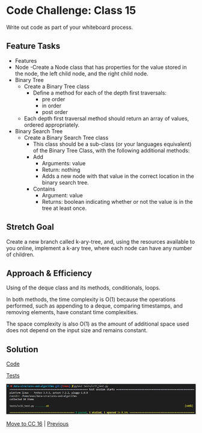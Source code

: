 # Code Challenge: Class 15

Write out code as part of your whiteboard process.

## Feature Tasks

- Features
- Node
    -Create a Node class that has properties for the value stored in the node, the left child node, and the right child node.
- Binary Tree
    - Create a Binary Tree class
        - Define a method for each of the depth first traversals:
            - pre order
            - in order
            - post order
    - Each depth first traversal method should return an array of values, ordered appropriately.
- Binary Search Tree
    - Create a Binary Search Tree class
        - This class should be a sub-class (or your languages equivalent) of the Binary Tree Class, with the following additional methods:
        - Add
            - Arguments: value
            - Return: nothing
            - Adds a new node with that value in the correct location in the binary search tree.
        - Contains
            - Argument: value
            - Returns: boolean  indicating whether or not the value is in the tree at least once.

## Stretch Goal

Create a new branch called k-ary-tree, and, using the resources available to you online, implement a k-ary tree, where each node can have any number of children.

## Approach & Efficiency

Using of the deque class and its methods, conditionals, loops.

In both methods, the time complexity is O(1) because the operations performed, such as appending to a deque, comparing timestamps, and removing elements, have constant time complexities.

The space complexity is also O(1) as the amount of additional space used does not depend on the input size and remains constant.

## Solution

[Code](../trees.py)

[Tests](../tests/cc15_test.py)

![Run](../assets/run12.JPG "run")

[Move to CC 16](..//README.md) | [Previous](..//README.md)
